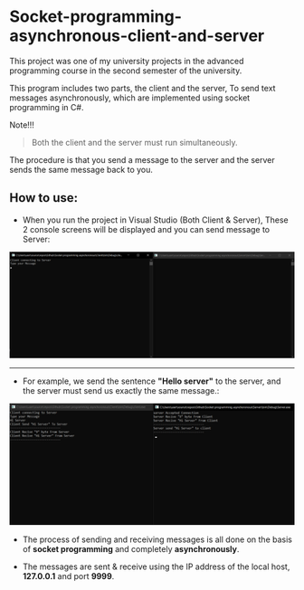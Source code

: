 # Socket-programming-asynchronous-client-and-server

This project was one of my university projects in the advanced programming course in the second semester of the university.

This program includes two parts, the client and the server, To send text messages asynchronously, which are implemented using socket programming in C#.

Note!!!
> Both the client and the server must run simultaneously. 

The procedure is that you send a message to the server and the server sends the same message back to you.


## How to use:

- When you run the project in Visual Studio (Both Client & Server), These 2 console screens will be displayed and you can send message to Server:


![image](https://github.com/Ali-Roodi79/Socket-programming-asynchronous-client-and-server/blob/main/assets/MainConsolePage.png)

---

- For example, we send the sentence **"Hello server"** to the server, and the server must send us exactly the same message.:


![image](https://github.com/Ali-Roodi79/Socket-programming-asynchronous-client-and-server/blob/main/assets/Send%26ReceiveMessage.png)


- The process of sending and receiving messages is all done on the basis of **socket programming** and completely **asynchronously**.

- The messages are sent & receive using the IP address of the local host, **127.0.0.1** and port **9999**.
